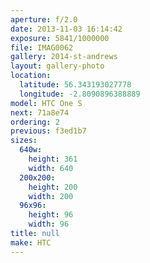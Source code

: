 ```yaml
---
aperture: f/2.0
date: 2013-11-03 16:14:42
exposure: 5841/1000000
file: IMAG0062
gallery: 2014-st-andrews
layout: gallery-photo
location:
  latitude: 56.343193027778
  longitude: -2.8090896388889
model: HTC One S
next: 71a8e74
ordering: 2
previous: f3ed1b7
sizes:
  640w:
    height: 361
    width: 640
  200x200:
    height: 200
    width: 200
  96x96:
    height: 96
    width: 96
title: null
make: HTC
---
```

